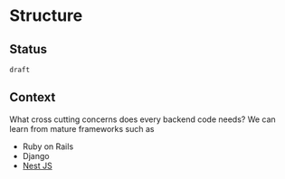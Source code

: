 # Structure


## Status

`draft`

## Context


What cross cutting concerns does every backend code needs? We can learn from mature frameworks such as

- Ruby on Rails
- Django
- [Nest JS](https://docs.nestjs.com/)

